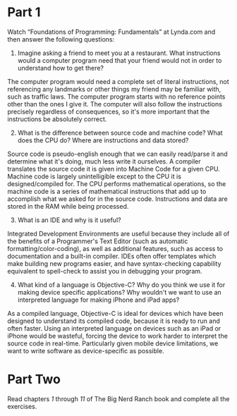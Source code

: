 Part 1
======
Watch “Foundations of Programming: Fundamentals” at Lynda.com and then answer
the following questions:

1. Imagine asking a friend to meet you at a restaurant. What instructions would 
   a computer program need that your friend would not in order to understand how
   to get there?
   
The computer program would need a complete set of literal instructions, not referencing any landmarks or other things my friend may be familiar with, such as traffic laws. The computer program starts with no reference points other than the ones I give it. The computer will also follow the instructions precisely regardless of consequences, so it's more important that the instructions be absolutely correct.

2. What is the difference between source code and machine code? What does the
   CPU do? Where are instructions and data stored?
   
Source code is pseudo-english enough that we can easily read/parse it and determine what it's doing, much less write it ourselves. A compiler translates the source code it is given into Machine Code for a given CPU.  Machine code is largely unintelligible except to the CPU it is designed/compiled for. The CPU performs mathematical operations, so the machine code is a series of mathematical instructions that add up to accomplish what we asked for in the source code. Instructions and data are stored in the RAM while being processed.

3. What is an IDE and why is it useful?

Integrated Development Environments are useful because they include all of the benefits of a Programmer's Text Editor (such as automatic formatting/color-coding), as well as additional features, such as access to documentation and a built-in compiler. IDEs often offer templates which make building new programs easier, and have syntax-checking capability equivalent to spell-check to assist you in debugging your program.

4. What kind of a language is Objective-C? Why do you think we use it for making
   device specific applications? Why wouldn't we want to use an interpreted
   language for making iPhone and iPad apps?
   
As a compiled language, Objective-C is ideal for devices which have been designed to understand its compiled code, because it is ready to run and often faster. Using an interpreted language on devices such as an iPad or iPhone would be wasteful, forcing the device to work harder to interpret the source code in real-time. Particularly given mobile device limitations, we want to write software as device-specific as possible. 

Part Two
========
Read chapters *1* through *11* of The Big Nerd Ranch book and complete all the
exercises.
